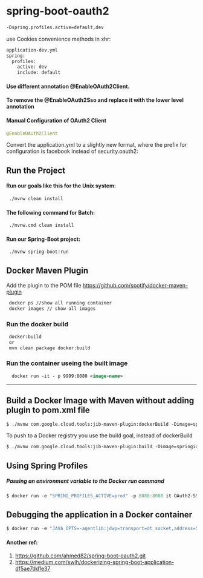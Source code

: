 # spring-boot-oauth2 

```xml
-Dspring.profiles.active=default,dev
```

use Cookies convenience methods in xhr:

```xml
application-dev.yml
spring:
  profiles:
    active: dev
    include: default
```
    
#### Use different annotation @EnableOAuth2Client.
#### To remove the @EnableOAuth2Sso and replace it with the lower level annotation

#### Manual Configuration of OAuth2 Client
```java
@EnableOAuth2Client
```
Convert the application.yml to a slightly new format,
 where the prefix for configuration is facebook instead of security.oauth2:
 
## Run the Project
#### Run our goals like this for the Unix system:
```xml
 ./mvnw clean install
```
#### The following command for Batch:
```xml
 ./mvnw.cmd clean install
```
#### Run our Spring-Boot project:
```xml
 ./mvnw spring-boot:run
```
 
 
## Docker Maven Plugin
Add the plugin to the POM file
https://github.com/spotify/docker-maven-plugin
 
```xml
 docker ps //show all running container
 docker images // show all images 
```
  
 ### Run the docker build
```xml
 docker:build
 or
 mvn clean package docker:build
```
 ### Run the container useing the built image
```xml
  docker run -it - p 9999:8080 <image-name>
```
------
 
## Build a Docker Image with Maven without adding plugin to pom.xml file
```xml
$ ./mvnw com.google.cloud.tools:jib-maven-plugin:dockerBuild -Dimage=springio/OAuth2-SSO
```
To push to a Docker registry you use the build goal, instead of dockerBuild
```xml
$ ./mvnw com.google.cloud.tools:jib-maven-plugin:build -Dimage=springio/OAuth2-SSO
```

## Using Spring Profiles
##### Passing an environment variable to the Docker run command
```java
$ docker run -e "SPRING_PROFILES_ACTIVE=prod" -p 8080:8080 it OAuth2-SSO
```
## Debugging the application in a Docker container
```java
$ docker run -e "JAVA_OPTS=-agentlib:jdwp=transport=dt_socket,address=5005,server=y,suspend=n" -p 8080:8080 -p 5005:5005 -t springio/OAuth2-SSO
```


#### Another ref:

1. https://github.com/ahmed82/spring-boot-oauth2.git
2. https://medium.com/swlh/dockerizing-spring-boot-application-df5ae7dd1e37

